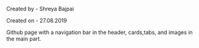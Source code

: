 Created by - Shreya Bajpai

Created on - 27.08.2019

Github page with a navigation bar in the header, cards,tabs, and images in the main part. 
